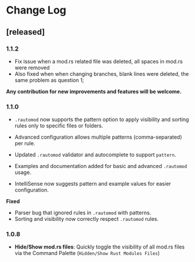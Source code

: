 # Change Log

## [released]

### 1.1.2
- Fix issue when a mod.rs related file was deleted, all spaces in mod.rs were removed
- Also fixed when when changing branches, blank lines were deleted, the same problem as question 1;

**Any contribution for new improvements and features will be welcome.**

### 1.1.0

- `.rautomod` now supports the pattern option to apply visibility and sorting rules only to specific files or folders.

- Advanced configuration allows multiple patterns (comma-separated) per rule.

- Updated `.rautomod` validator and autocomplete to support `pattern`.

- Examples and documentation added for basic and advanced `.rautomod` usage.

- IntelliSense now suggests pattern and example values for easier configuration.

**Fixed**
- Parser bug that ignored rules in `.rautomod` with patterns.
- Sorting and visibility now correctly respect `.rautomod` rules.

### 1.0.8

- **Hide/Show mod.rs files**: Quickly toggle the visibility of all mod.rs files via the Command Palette (`Hidden/Show Rust Modules Files`)
